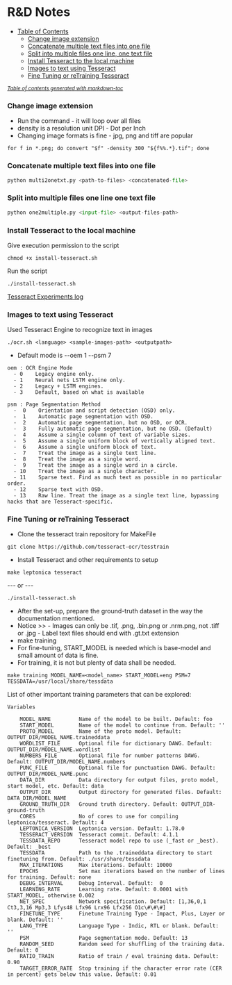 # R&D Notes

- [Table of Contents](#r-d-notes)
    + [Change image extension](#change-image-extension)
    + [Concatenate multiple text files into one file](#concatenate-multiple-text-files-into-one-file)
    + [Split into multiple files one line, one text file](#split-into-multiple-files-one-line-one-text-file)
    + [Install Tesseract to the local machine](#install-tesseract-to-the-local-machine)
    + [Images to text using Tesseract](#images-to-text-using-tesseract)
    + [Fine Tuning or reTraining Tesseract](#fine-tuning-or-retraining-tesseract)

<small><i><a href='http://ecotrust-canada.github.io/markdown-toc/'>Table of contents generated with markdown-toc</a></i></small>

### Change image extension

- Run the command - it will loop over all files
- density is a resolution unit DPI - Dot per Inch
- Changing image formats is fine - jpg, png and tiff are popular

```shell
for f in *.png; do convert "$f" -density 300 "${f%%.*}.tif"; done
```

### Concatenate multiple text files into one file

```python
python multi2onetxt.py <path-to-files> <concatenated-file>
```
### Split into multiple files one line one text file

```python
python one2multiple.py <input-file> <output-files-path> 
```

### Install Tesseract to the local machine 

Give execution permission to the script
```shell
chmod +x install-tesseract.sh
```
Run the script
```shell
./install-tesseract.sh
```

[Tesseract Experiments log](https://github.com/ThuraAung1601/RnDNotes/blob/main/tess-experiment.log.md)

### Images to text using Tesseract

Used Tesseract Engine to recognize text in images

```shell
./ocr.sh <language> <sample-images-path> <outputpath>
```
- Default mode is --oem 1 --psm 7 
```
oem : OCR Engine Mode
  - 0    Legacy engine only.
  - 1    Neural nets LSTM engine only.
  - 2    Legacy + LSTM engines.
  - 3    Default, based on what is available

psm : Page Segmentation Method
  -  0    Orientation and script detection (OSD) only.
  -  1    Automatic page segmentation with OSD.
  -  2    Automatic page segmentation, but no OSD, or OCR.
  -  3    Fully automatic page segmentation, but no OSD. (Default)
  -  4    Assume a single column of text of variable sizes.
  -  5    Assume a single uniform block of vertically aligned text.
  -  6    Assume a single uniform block of text.
  -  7    Treat the image as a single text line.
  -  8    Treat the image as a single word.
  -  9    Treat the image as a single word in a circle.
  - 10    Treat the image as a single character.
  - 11    Sparse text. Find as much text as possible in no particular order.
  - 12    Sparse text with OSD.
  - 13    Raw line. Treat the image as a single text line, bypassing hacks that are Tesseract-specific.
```

### Fine Tuning or reTraining Tesseract

- Clone the tesseract train repository for MakeFile
```shell
git clone https://github.com/tesseract-ocr/tesstrain
```
- Install Tesseract and other requirements to setup
```shell
make leptonica tesseract
```
--- or ---
```shell
./install-tesseract.sh
```
- After the set-up, prepare the ground-truth dataset in the way the documentation mentioned.
- Notice >> 
      - Images can only be .tif, .png, .bin.png or .nrm.png, not .tiff or .jpg
      - Label text files should end with .gt.txt extension
- make training
- For fine-tuning, START_MODEL is needed which is base-model and small amount of data is fine.
- For training, it is not but plenty of data shall be needed.
```shell
make training MODEL_NAME=<model_name> START_MODEL=eng PSM=7 TESSDATA=/usr/local/share/tessdata 
```

List of other important training parameters that can be explored:

```
Variables

    MODEL_NAME         Name of the model to be built. Default: foo
    START_MODEL        Name of the model to continue from. Default: ''
    PROTO_MODEL        Name of the proto model. Default: OUTPUT_DIR/MODEL_NAME.traineddata
    WORDLIST_FILE      Optional file for dictionary DAWG. Default: OUTPUT_DIR/MODEL_NAME.wordlist
    NUMBERS_FILE       Optional file for number patterns DAWG. Default: OUTPUT_DIR/MODEL_NAME.numbers
    PUNC_FILE          Optional file for punctuation DAWG. Default: OUTPUT_DIR/MODEL_NAME.punc
    DATA_DIR           Data directory for output files, proto model, start model, etc. Default: data
    OUTPUT_DIR         Output directory for generated files. Default: DATA_DIR/MODEL_NAME
    GROUND_TRUTH_DIR   Ground truth directory. Default: OUTPUT_DIR-ground-truth
    CORES              No of cores to use for compiling leptonica/tesseract. Default: 4
    LEPTONICA_VERSION  Leptonica version. Default: 1.78.0
    TESSERACT_VERSION  Tesseract commit. Default: 4.1.1
    TESSDATA_REPO      Tesseract model repo to use (_fast or _best). Default: _best
    TESSDATA           Path to the .traineddata directory to start finetuning from. Default: ./usr/share/tessdata
    MAX_ITERATIONS     Max iterations. Default: 10000
    EPOCHS             Set max iterations based on the number of lines for training. Default: none
    DEBUG_INTERVAL     Debug Interval. Default:  0
    LEARNING_RATE      Learning rate. Default: 0.0001 with START_MODEL, otherwise 0.002
    NET_SPEC           Network specification. Default: [1,36,0,1 Ct3,3,16 Mp3,3 Lfys48 Lfx96 Lrx96 Lfx256 O1c\#\#\#]
    FINETUNE_TYPE      Finetune Training Type - Impact, Plus, Layer or blank. Default: ''
    LANG_TYPE          Language Type - Indic, RTL or blank. Default: ''
    PSM                Page segmentation mode. Default: 13
    RANDOM_SEED        Random seed for shuffling of the training data. Default: 0
    RATIO_TRAIN        Ratio of train / eval training data. Default: 0.90
    TARGET_ERROR_RATE  Stop training if the character error rate (CER in percent) gets below this value. Default: 0.01
```



